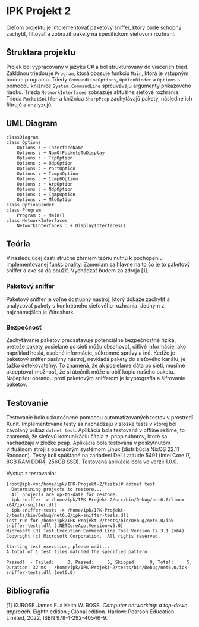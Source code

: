 # IPK Projekt 2
Cieľom projektu je implementovať paketový sniffer, ktorý bude schopný zachytiť, filtovať a zobraziť pakety na špecifickom sieťovom rozhraní.

## Štruktara projektu
Projek bol vypracovaný v jazyku C# a bol štrukturovaný do viacerich tried. Zákldnou triedou je `Program`, ktorá obasuje funkciu `Main`, ktorá je vstupným bodom programu. Triedy `CommandLineOptions`, `OptionBinder` a `Options` s pomocou knižnice `System.CommandLine` sprcuvávajú argumenty príkazového riadku. Trieda `NetworkInterfaces` zobrazuje aktuálne sieťové rozhrania. Trieda `PacketSniffer` a knižnica `SharpPcap` zachytávajú pakety, následne ich filtrujú a analyzujú.

## UML Diagram
```mermaid
classDiagram
class Options
	Options : + InterfaceName
	Options : + NumOfPacketsToDisplay
	Options : + TcpOption
	Options : + UdpOption
	Options : + PortOption
	Options : + Icmp4Option
	Options : + Icmp6Option
	Options : + ArpOption
	Options : + NdpOption
	Options : + IgmpOption
	Options : + MldOption
class OptionBinder
class Program
    Program : + Main()
class NetworkInterfaces
	NetworkInterfaces : + DisplayInterfaces()
```

## Teória
V nasledujúcej časti stručne zhrniem teóriu nutnú k pochopeniu implementovanej funkcionality. Zameriam sa hlavne na to čo je to paketový sniffer a ako sa dá použiť. Vychádzať budem zo zdroja [1].

### Paketový sniffer
Paketový sniffer je voľne dostupný nástroj, ktorý dokáže zachytiť a analyzovať pakety s konkrétneho sieťového rozhrania. Jedným z najznámejších je Wireshark.

### Bezpečnosť
Zachytávanie paketov predsatavuje potenciálne bezpečnostné riziká, pretože pakety posielané po sieti môžu obsahovať, citlivé informácie, ako napríklad heslá, osobné informácie, súkromné správy a iné. Keďže je paketový sniffer pasívny nástroj, nevkladá pakety do sieťového kanálu, je ťažko detekovateľný. To znamená, že ak posielame dáta po sieti, musíme akceptovať možnosť, že si útočník môže urobiť kópiu našeho paketu. Najlepšou obranou proti paketovým snifferom je kryptografia a šifrovanie paketov.

## Testovanie
Testovanie bolo uskutočnené pomocou automatizovaných testov v prostredí Xunit. Implementované testy sa nachádzajú v zložke tests v ktorej bol zavolaný príkaz `dotnet test`. Aplikácia bola testovaná v offline režime, to znamená, že sieťovú komunikáciu čítala z .pcap súborov, ktoré sa nachádzajú v zložke pcap. Aplikácia bola testovaná v poskytnutom virtuálnom stroji s operačným systémom Linux (distribúcia NixOS 22.11 Raccoon). Testy boli spúšťané na zariadení Dell Latitude 5491 (Intel Core i7, 8GB RAM DDR4, 256GB SSD). Testovaná aplikácia bola vo verzii 1.0.0.

Vystup z testovania:
```
[root@ipk-vm:/home/ipk/IPK-Projekt-2/tests]# dotnet test
  Determining projects to restore...
  All projects are up-to-date for restore.
  ipk-sniffer -> /home/ipk/IPK-Projekt-2/src/bin/Debug/net6.0/linux-x64/ipk-sniffer.dll
  ipk-sniffer-tests -> /home/ipk/IPK-Projekt-2/tests/bin/Debug/net6.0/ipk-sniffer-tests.dll
Test run for /home/ipk/IPK-Projekt-2/tests/bin/Debug/net6.0/ipk-sniffer-tests.dll (.NETCoreApp,Version=v6.0)
Microsoft (R) Test Execution Command Line Tool Version 17.3.1 (x64)
Copyright (c) Microsoft Corporation.  All rights reserved.

Starting test execution, please wait...
A total of 1 test files matched the specified pattern.

Passed!  - Failed:     0, Passed:     5, Skipped:     0, Total:     5, Duration: 32 ms - /home/ipk/IPK-Projekt-2/tests/bin/Debug/net6.0/ipk-sniffer-tests.dll (net6.0)
```

## Bibliografia
[1] KUROSE James F. a Keith W. ROSS. <em>Computer networking: a top-down approach</em>. Eighth edition.; Global edition. Harlow: Pearson Education Limited, 2022, ISBN 978-1-292-40546-9.<br/>
